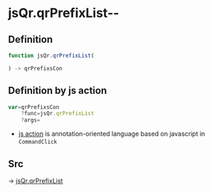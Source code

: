 # jsQr.qrPrefixList--

## Definition

```js.js
function jsQr.qrPrefixList(

) -> qrPrefixsCon
```


## Definition by js action

```js.js
var=qrPrefixsCon
	?func=jsQr.qrPrefixList
	?args=

```

- [js action](#) is annotation-oriented language based on javascript in `CommandClick`

## Src

-> [jsQr.qrPrefixList](https://github.com/puutaro/CommandClick/blob/master/app/src/main/java/com/puutaro/commandclick/fragment_lib/terminal_fragment/js_interface/qr/JsQr.kt#L52)


